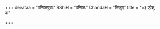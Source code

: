 +++
devataa = "वसिष्ठपुत्राः"
RShiH = "वसिष्ठः"
ChandaH = "त्रिष्टुप्"
title = "०३ एवेन्नु कं"

+++

